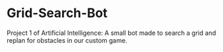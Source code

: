# Grid-Search-Bot
Project 1 of Artificial Intelligence: A small bot made to search a grid and replan for obstacles in our custom game.
